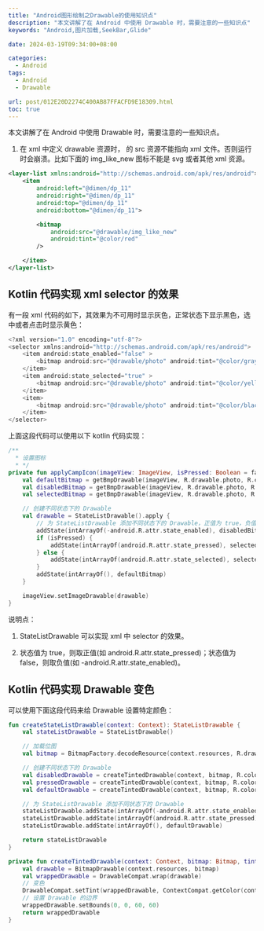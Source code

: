 ```yaml
---
title: "Android图形绘制之Drawable的使用知识点"
description: "本文讲解了在 Android 中使用 Drawable 时，需要注意的一些知识点"
keywords: "Android,图片加载,SeekBar,Glide"

date: 2024-03-19T09:34:00+08:00

categories:
  - Android
tags:
  - Android
  - Drawable

url: post/012E20D2274C400AB87FFACFD9E18309.html
toc: true
---
```


本文讲解了在 Android 中使用 Drawable 时，需要注意的一些知识点。

<!--More-->

1. 在 xml 中定义 drawable 资源时，<bitmap> 的 src 资源不能指向 xml 文件。否则运行时会崩溃。比如下面的 img_like_new 图标不能是 svg 或者其他 xml 资源。

```xml
<layer-list xmlns:android="http://schemas.android.com/apk/res/android">
    <item
        android:left="@dimen/dp_11"
        android:right="@dimen/dp_11"
        android:top="@dimen/dp_11"
        android:bottom="@dimen/dp_11">

        <bitmap 
            android:src="@drawable/img_like_new"
            android:tint="@color/red"
        />

    </item>
</layer-list>
```

## Kotlin 代码实现 xml selector 的效果

有一段 xml 代码的如下，其效果为不可用时显示灰色，正常状态下显示黑色，选中或者点击时显示黄色：

```kotlin
<?xml version="1.0" encoding="utf-8"?>
<selector xmlns:android="http://schemas.android.com/apk/res/android">
    <item android:state_enabled="false" >
        <bitmap android:src="@drawable/photo" android:tint="@color/gray"/>
    </item>
    <item android:state_selected="true" >
        <bitmap android:src="@drawable/photo" android:tint="@color/yellow" />
    </item>
    <item>
        <bitmap android:src="@drawable/photo" android:tint="@color/black"/>
    </item>
</selector>
```

上面这段代码可以使用以下 kotlin 代码实现：

```kotlin
/**
  * 设置图标
  * */
private fun applyCampIcon(imageView: ImageView, isPressed: Boolean = false) {
    val defaultBitmap = getBmpDrawable(imageView, R.drawable.photo, R.color.black) ?: return
    val disabledBitmap = getBmpDrawable(imageView, R.drawable.photo, R.color.gray) ?: return
    val selectedBitmap = getBmpDrawable(imageView, R.drawable.photo, R.color.yellow) ?: return

    // 创建不同状态下的 Drawable
    val drawable = StateListDrawable().apply {
        // 为 StateListDrawable 添加不同状态下的 Drawable，正值为 true，负值为 false
        addState(intArrayOf(-android.R.attr.state_enabled), disabledBitmap)
        if (isPressed) {
            addState(intArrayOf(android.R.attr.state_pressed), selectedBitmap)
        } else {
            addState(intArrayOf(android.R.attr.state_selected), selectedBitmap)
        }
        addState(intArrayOf(), defaultBitmap)
    }

    imageView.setImageDrawable(drawable)
}
```

说明点：

1. StateListDrawable 可以实现 xml 中 selector 的效果。

2. 状态值为 true，则取正值(如 android.R.attr.state_pressed)；状态值为 false，则取负值(如 -android.R.attr.state_enabled)。

## Kotlin 代码实现 Drawable 变色

可以使用下面这段代码来给 Drawable 设置特定颜色：

```kotlin
fun createStateListDrawable(context: Context): StateListDrawable {
    val stateListDrawable = StateListDrawable()

    // 加载位图
    val bitmap = BitmapFactory.decodeResource(context.resources, R.drawable.photo)

    // 创建不同状态下的 Drawable
    val disabledDrawable = createTintedDrawable(context, bitmap, R.color.gray)
    val pressedDrawable = createTintedDrawable(context, bitmap, R.color.yellow)
    val defaultDrawable = createTintedDrawable(context, bitmap, R.color.black)

    // 为 StateListDrawable 添加不同状态下的 Drawable
    stateListDrawable.addState(intArrayOf(-android.R.attr.state_enabled), disabledDrawable)
    stateListDrawable.addState(intArrayOf(android.R.attr.state_pressed), pressedDrawable)
    stateListDrawable.addState(intArrayOf(), defaultDrawable)

    return stateListDrawable
}

private fun createTintedDrawable(context: Context, bitmap: Bitmap, tintColorResId: Int): Drawable {
    val drawable = BitmapDrawable(context.resources, bitmap)
    val wrappedDrawable = DrawableCompat.wrap(drawable)
    // 变色
    DrawableCompat.setTint(wrappedDrawable, ContextCompat.getColor(context, tintColorResId))
    // 设置 Drawable 的边界
    wrappedDrawable.setBounds(0, 0, 60, 60)
    return wrappedDrawable
}
```